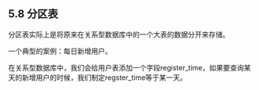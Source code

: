 ## 5.8 分区表

分区表实际上是将原来在关系型数据库中的一个大表的数据分开来存储。

一个典型的案例：每日新增用户。

在关系型数据库中，我们会给用户表添加一个字段register\_time，如果要查询某天的新增用户的时候，我们制定regster\_time等于某一天。



